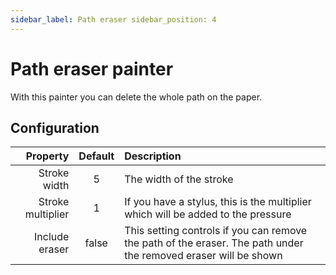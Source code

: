 ```yaml
---
sidebar_label: Path eraser sidebar_position: 4
---
```


# Path eraser painter

With this painter you can delete the whole path on the paper.

## Configuration

|          Property | Default | Description                                                                                                     |
| ----------------: | :-----: | :-------------------------------------------------------------------------------------------------------------- |
|      Stroke width |    5    | The width of the stroke                                                                                         |
| Stroke multiplier |    1    | If you have a stylus, this is the multiplier which will be added to the pressure                                |
|    Include eraser |  false  | This setting controls if you can remove the path of the eraser. The path under the removed eraser will be shown |
